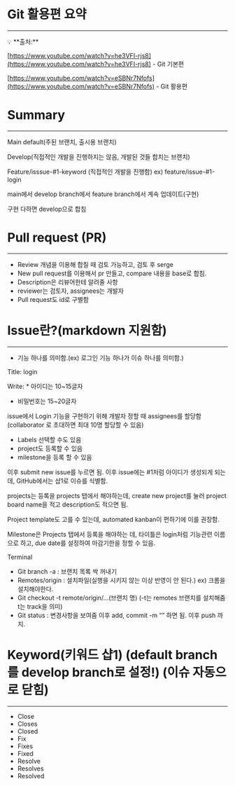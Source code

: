 # Git 활용편 요약

---

<aside>
💡 **출처:**

[https://www.youtube.com/watch?v=he3VFI-rjs8](https://www.youtube.com/watch?v=he3VFI-rjs8) - Git 기본편

[https://www.youtube.com/watch?v=eSBNr7Nfofs](https://www.youtube.com/watch?v=eSBNr7Nfofs) - Git 활용편

</aside>

# Summary

---

Main default(주된 브랜치, 출시용 브랜치)

Develop(직접적인 개발을 진행하지는 않음, 개발된 것들 합치는 브랜치)

Feature/isssue-#1-keyword (직접적인 개발을 진행함) ex) feature/issue-#1-login

main에서 develop branch에서 feature branch에서 계속 업데이트(구현)

구현 다하면 develop으로 합침

# Pull request (PR)

---

- Review 개념을 이용해 합칠 때 검토 가능하고, 검토 후 serge
- New pull request를 이용해서 pr 만들고, compare 내용을 base로 합침.
- Description은 리뷰어한테 알려줄 사항
- reviewer는 검토자, assignees는 개발자
- Pull request도 id로 구별함

# Issue란?(markdown 지원함)

---

- 기능 하나를 의미함.(ex) 로그인 기능 하나가 이슈 하나를 의미함.)

Title: login

Write: * 아이디는 10~15글자

* 비밀번호는 15~20글자

issue에서 Login 기능을 구현하기 위해 개발자 정할 때 assignees를 할당함(collaborator 로 초대하면 최대 10명 할당할 수 있음)

- Labels 선택할 수도 있음
- project도 등록할 수 있음
- milestone을 등록 할 수 있음

이후 submit new issue를 누르면 됨. 이후 issue에는 #1처럼 아이디가 생성되게 되는 데, GitHub에서는 샵1로 이슈를 식별함.

projects는 등록을 projects 탭에서 해야하는데, create new project를 눌러 project board name을 적고 description도 적으면 됨.

Project template도 고를 수 있는데, automated kanban이 편하기에 이를 권장함.

Milestone은 Projects 탭에서 등록을 해야하는 데, 타이틀은 login처럼 기능관련 이름으로 하고, due date를 설정하여 마감기한을 정할 수 있음.

Terminal

- Git branch -a : 브랜치 목록 싹 꺼내기
- Remotes/origin : 설치파일(실행을 시키지 않는 이상 반영이 안 된다.) ex) 크롬을 설치해야한다.
- Git checkout -t remote/origin/…(브랜치 명) (-t는 remotes 브랜치를 설치해줌 t는 track을 의미)
- Git status : 변경사항을 보여줌 이후 add, commit -m “” 하면 됨. 이후 push 까지.

# Keyword(키워드 샵1) (default branch를 develop branch로 설정!) (이슈 자동으로 닫힘)

---

- Close
- Closes
- Closed
- Fix
- Fixes
- Fixed
- Resolve
- Resolves
- Resolved